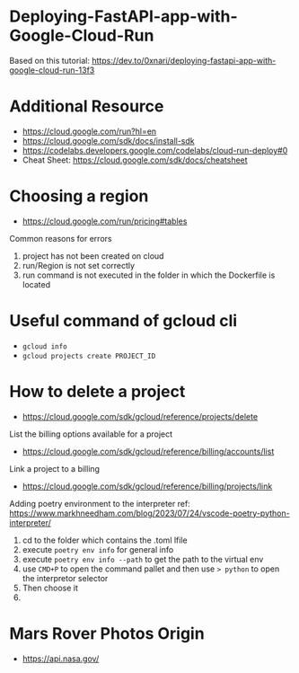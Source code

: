 # Deploying-FastAPI-app-with-Google-Cloud-Run
Based on this tutorial: https://dev.to/0xnari/deploying-fastapi-app-with-google-cloud-run-13f3

# Additional Resource
- https://cloud.google.com/run?hl=en
- https://cloud.google.com/sdk/docs/install-sdk
- https://codelabs.developers.google.com/codelabs/cloud-run-deploy#0
- Cheat Sheet: https://cloud.google.com/sdk/docs/cheatsheet 

# Choosing a region 
- https://cloud.google.com/run/pricing#tables

Common reasons for errors
1. project has not been created on cloud
2. run/Region is not set correctly
3. run command is not executed in the folder in which the Dockerfile is located


# Useful command of gcloud cli 

- `gcloud info`
- `gcloud projects create PROJECT_ID`


# How to delete a project 
- https://cloud.google.com/sdk/gcloud/reference/projects/delete

List the billing options available for a project 
- https://cloud.google.com/sdk/gcloud/reference/billing/accounts/list

Link a project to a billing
- https://cloud.google.com/sdk/gcloud/reference/billing/projects/link

Adding poetry environment to the interpreter
ref: https://www.markhneedham.com/blog/2023/07/24/vscode-poetry-python-interpreter/

1. cd to the folder which contains the .toml lfile
2. execute `poetry env info` for general info
3. execute `poetry env info --path` to get the path to the virtual env
4. use `CMD+P` to open the command pallet and then use `> python` to open the interpretor selector
5. Then choose it  
6. 


# Mars Rover Photos Origin
- https://api.nasa.gov/ 
